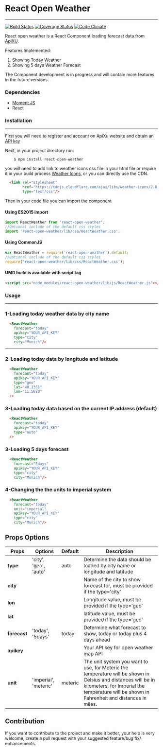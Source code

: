 # React Open Weather
-------------
[![Build Status](https://travis-ci.org/farahat80/react-open-weather.svg?branch=master)](https://travis-ci.org/farahat80/react-open-weather)
[![Coverage Status](https://coveralls.io/repos/github/farahat80/react-open-weather/badge.png?branch=master)](https://coveralls.io/github/farahat80/react-open-weather?branch=master)
[![Code Climate](https://codeclimate.com/github/farahat80/react-open-weather/badges/gpa.svg)](https://codeclimate.com/github/farahat80/react-open-weather)

React open weather is a React Component loading forecast data from [ApiXU](https://www.apixu.com/).

Features Implemented:

 1. Showing Today Weather
 2. Showing 5 days Weather Forecast

The Component development is in progress and will contain more features in the future versions.

### Dependencies
- [Moment JS](https://momentjs.com/)
- React

### Installation
-------------
First you will need to register and account on ApiXu website and obtain an [API key](https://www.apixu.com/pricing.aspx)

Next, in your project directory run:
```sh
    $ npm install react-open-weather
```
you will need to add link to weather icons css file in your html file or require it in your build process
[Weather Icons](https://erikflowers.github.io/weather-icons/), or you can directly use the CDN.

```html
  <link rel="stylesheet" 
        href="https://cdnjs.cloudflare.com/ajax/libs/weather-icons/2.0.9/css/weather-icons.min.css" 
        type="text/css"/>
```

Then in your code file you can import the component
#### Using ES2015 import
```js
import ReactWeather from 'react-open-weather';
//Optional include of the default css styles 
import 'react-open-weather/lib/css/ReactWeather.css';
```
#### Using CommonJS
```js
var ReactWeather = require('react-open-weather').default;
//Optional include of the default css styles 
require('react-open-weather/lib/css/ReactWeather.css');
```

#### UMD build is available with script tag
```html
<script src="node_modules/react-open-weather/lib/js/ReactWeather.js"></script>
```

### Usage
-------------

### 1-Loading today weather data by city name
```html
  <ReactWeather
    forecast="today"
    apikey="YOUR_API_KEY"
    type="city"
    city="Munich"/>
```

----------

### 2-Loading today data by longitude and latitude
```html
  <ReactWeather
    forecast="today"  
    apikey="YOUR_API_KEY"
    type="geo"
    lat="48.1351"
    lon="11.5820"
  />
```
### 3-Loading today data based on the current IP address (default)
```html
  <ReactWeather
    forecast="today"  
    apikey="YOUR_API_KEY"
    type="auto"
  />
```

### 3-Loading 5 days forecast 
```html
  <ReactWeather
    forecast="5days"
    apikey="YOUR_API_KEY"
    type="city"
    city="Munich"/>
```

### 4-Changing the the units to imperial system
```html
  <ReactWeather
    forecast="today"
    unit="imperial"
    apikey="YOUR_API_KEY"
    type="city"
    city="Munich"/>
```

## Props Options
| Props    | Options               | Default | Description |
|----------|-----------------------|---------|-------------|
| **type**     | 'city', 'geo', 'auto' | auto    | Determine the data should be loaded by city name or longitude and latitude |
| **city**     |                       |         | Name of the city to show forecast for, must be provided if the type='city'|
| **lon**      |                       |         | Longitude value, must be provided if the type='geo' |
| **lat**      |                       |         | latitude value, must be provided if the type='geo'  |
| **forecast** | 'today', '5days'      | today   | Determine what forecast to show, today or today plus 4 days ahead |
| **apikey**   |                       |         | Your API key for open weather map API |
| **unit**     | 'imperial', 'meteric' | meteric | The unit system you want to use, for Meteric the temperature will be shown in Celsius and distances will be in kilometers, for Imperial the temperature will be shown in Fahrenheit and distances in miles. |

## Contribution
If you want to contribute to the project and make it better, your help is very welcome, create a pull request with your suggested feature/bug fix/ enhancements.
